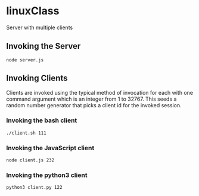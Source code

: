 # linuxClass
Server with multiple clients
## Invoking the Server
```
node server.js
```
## Invoking Clients
Clients are invoked using the typical method of invocation for each with one command argument which is an integer from 1 to 32767. This seeds a random number generator that picks a client id for the invoked session.
### Invoking the bash client
```
./client.sh 111
```
### Invoking the JavaScript client
```
node client.js 232
```
### Invoking the python3 client
```
python3 client.py 122
```
